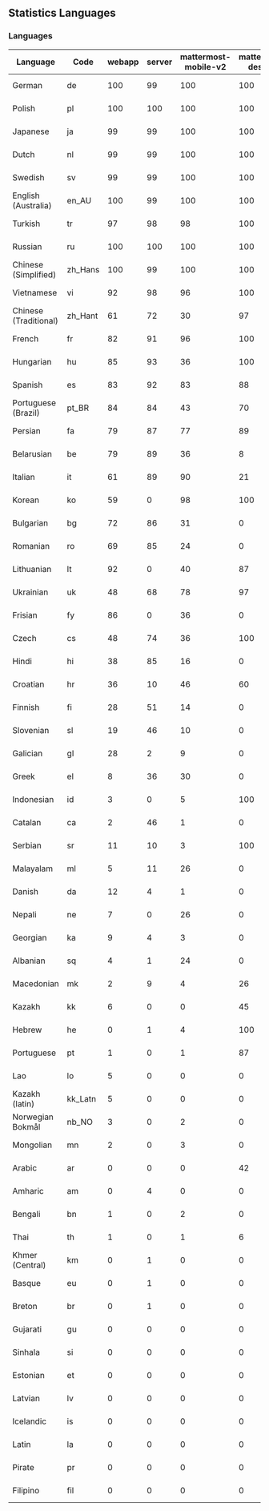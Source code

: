 ## Statistics Languages ##
###  Languages  ###
|Language|Code|webapp|server|mattermost-mobile-v2|mattermost-desktop|playbook-webapp|calls-webapp|Total|Last Modified|
|---|---|---|---|---|---|---|---|---|---|
|German|de| 100| 99| 100| 100| 0| 100| 100|2023-12-06T21:31:31.071069Z|
|Polish|pl| 100| 100| 100| 100| 0| 100| 99|2023-12-07T06:47:50.393541Z|
|Japanese|ja| 99| 99| 100| 100| 0| 100| 99|2023-12-06T07:20:28.691310Z|
|Dutch|nl| 99| 99| 100| 100| 0| 100| 99|2023-12-06T07:21:50.856970Z|
|Swedish|sv| 99| 99| 100| 100| 0| 99| 99|2023-12-06T07:23:03.896227Z|
|English (Australia)|en_AU| 100| 99| 100| 100| 0| 0| 99|2023-12-06T07:18:42.137935Z|
|Turkish|tr| 97| 98| 98| 100| 0| 99| 98|2023-12-06T07:23:20.469473Z|
|Russian|ru| 100| 100| 100| 100| 0| 76| 96|2023-12-06T07:22:33.759754Z|
|Chinese (Simplified)|zh_Hans| 100| 99| 100| 100| 0| 100| 95|2023-12-07T04:46:29.232961Z|
|Vietnamese|vi| 92| 98| 96| 100| 0| 99| 94|2023-12-06T07:23:36.076699Z|
|Chinese (Traditional)|zh_Hant| 61| 72| 30| 97| 0| 16| 88|2023-12-06T07:23:53.686582Z|
|French|fr| 82| 91| 96| 100| 0| 58| 83|2023-12-06T07:19:15.463065Z|
|Hungarian|hu| 85| 93| 36| 100| 0| 0| 82|2023-12-06T07:20:02.213725Z|
|Spanish|es| 83| 92| 83| 88| 0| 28| 80|2023-12-06T07:18:47.616532Z|
|Portuguese (Brazil)|pt_BR| 84| 84| 43| 70| 0| 99| 79|2023-12-06T07:22:12.370853Z|
|Persian|fa| 79| 87| 77| 89| 0| 0| 76|2023-12-06T07:19:01.043893Z|
|Belarusian|be| 79| 89| 36| 8| 0| 0| 75|2023-12-06T07:17:44.598763Z|
|Italian|it| 61| 89| 90| 21| 0| 23| 70|2023-12-06T07:20:16.368223Z|
|Korean|ko| 59| 0| 98| 100| 0| 99| 70|2023-12-06T07:20:51.674792Z|
|Bulgarian|bg| 72| 86| 31| 0| 0| 0| 69|2023-12-06T07:17:49.085877Z|
|Romanian|ro| 69| 85| 24| 0| 0| 0| 66|2023-12-06T07:22:20.964596Z|
|Lithuanian|lt| 92| 0| 40| 87| 0| 88| 63|2023-12-06T07:21:13.204000Z|
|Ukrainian|uk| 48| 68| 78| 97| 0| 0| 58|2023-12-06T07:23:24.444004Z|
|Frisian|fy| 86| 0| 36| 0| 0| 0| 56|2023-12-06T07:19:26.939025Z|
|Czech|cs| 48| 74| 36| 100| 0| 99| 53|2023-11-21T16:01:47.417053Z|
|Hindi|hi| 38| 85| 16| 0| 0| 0| 46|2023-11-20T21:23:27.633713Z|
|Croatian|hr| 36| 10| 46| 60| 0| 99| 37|2023-11-24T11:38:49.446722Z|
|Finnish|fi| 28| 51| 14| 0| 0| 0| 31|2023-11-15T16:15:28.996257Z|
|Slovenian|sl| 19| 46| 10| 0| 0| 0| 23|2023-12-06T07:22:42.622924Z|
|Galician|gl| 28| 2| 9| 0| 0| 0| 18|2023-11-20T21:22:20.048285Z|
|Greek|el| 8| 36| 30| 0| 0| 0| 18|2023-11-20T21:18:28.437684Z|
|Indonesian|id| 3| 0| 5| 100| 0| 0| 14|2023-11-07T11:55:12.955118Z|
|Catalan|ca| 2| 46| 1| 0| 0| 0| 13|2023-11-07T11:54:10.087147Z|
|Serbian|sr| 11| 10| 3| 100| 0| 0| 12|2023-11-20T21:34:41.627214Z|
|Malayalam|ml| 5| 11| 26| 0| 0| 0| 9|2023-10-24T20:55:57.621229Z|
|Danish|da| 12| 4| 1| 0| 0| 0| 8|2023-10-09T15:20:58.185551Z|
|Nepali|ne| 7| 0| 26| 0| 0| 0| 7|2023-11-20T21:30:41.988684Z|
|Georgian|ka| 9| 4| 3| 0| 0| 0| 7|2023-11-20T21:25:58.799542Z|
|Albanian|sq| 4| 1| 24| 0| 0| 0| 5|2023-11-13T11:09:55.892074Z|
|Macedonian|mk| 2| 9| 4| 26| 0| 0| 5|2023-11-16T13:38:15.110899Z|
|Kazakh|kk| 6| 0| 0| 45| 0| 0| 4|2023-12-03T06:02:12.795059Z|
|Hebrew|he| 0| 1| 4| 100| 0| 0| 4|2023-11-16T13:37:22.453849Z|
|Portuguese|pt| 1| 0| 1| 87| 0| 0| 3|2023-10-30T05:05:57.136879Z|
|Lao|lo| 5| 0| 0| 0| 0| 0| 3|2023-10-09T15:20:58.408506Z|
|Kazakh (latin)|kk_Latn| 5| 0| 0| 0| 0| 0| 3|2023-10-24T20:54:35.554803Z|
|Norwegian Bokmål|nb_NO| 3| 0| 2| 0| 0| 0| 2|2023-10-24T20:56:17.583395Z|
|Mongolian|mn| 2| 0| 3| 0| 0| 0| 2|2023-11-15T16:23:04.700139Z|
|Arabic|ar| 0| 0| 0| 42| 0| 0| 1|2023-10-09T15:20:58.462991Z|
|Amharic|am| 0| 4| 0| 0| 0| 0| 1|2023-10-09T15:20:58.102825Z|
|Bengali|bn| 1| 0| 2| 0| 0| 0| 1|2023-10-09T15:20:58.129127Z|
|Thai|th| 1| 0| 1| 6| 0| 0| 1|2023-11-27T13:16:51.523833Z|
|Khmer (Central)|km| 0| 1| 0| 0| 0| 0| 0|2023-10-09T15:20:58.389365Z|
|Basque|eu| 0| 1| 0| 0| 0| 0| 0|2023-10-09T15:20:58.220029Z|
|Breton|br| 0| 1| 0| 0| 0| 0| 0|2023-10-09T15:20:58.146710Z|
|Gujarati|gu| 0| 0| 0| 0| 0| 0| 0|2023-10-09T15:20:58.279932Z|
|Sinhala|si| 0| 0| 0| 0| 0| 0| 0|2023-10-09T15:20:58.537638Z|
|Estonian|et| 0| 0| 0| 0| 0| 0| 0|2023-10-09T15:20:58.209138Z|
|Latvian|lv| 0| 0| 0| 0| 0| 0| 0|2023-10-09T15:20:58.426415Z|
|Icelandic|is| 0| 0| 0| 0| 0| 0| 0|2023-10-09T15:20:58.340445Z|
|Latin|la| 0| 0| 0| 0| 0| 0| 0|2023-10-09T15:20:58.399153Z|
|Pirate|pr| 0| 0| 0| 0| 0| 0| 0|2023-10-09T15:20:58.506339Z|
|Filipino|fil| 0| 0| 0| 0| 0| 0| 0|2023-10-09T15:20:58.242109Z|
